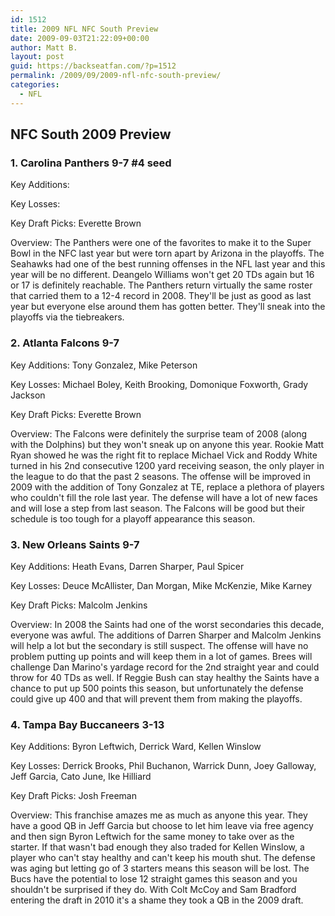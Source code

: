 ```yaml
---
id: 1512
title: 2009 NFL NFC South Preview
date: 2009-09-03T21:22:09+00:00
author: Matt B.
layout: post
guid: https://backseatfan.com/?p=1512
permalink: /2009/09/2009-nfl-nfc-south-preview/
categories:
  - NFL
---
```


<div class="entry">
  <h2>
    NFC South 2009 Preview
  </h2>

  <h3>
    1. Carolina Panthers 9-7 #4 seed
  </h3>

  <p>
    Key Additions:
  </p>

  <p>
    Key Losses:
  </p>

  <p>
    Key Draft Picks: Everette Brown
  </p>

  <p>
    Overview: The Panthers were one of the favorites to make it to the Super Bowl in the NFC last year but were torn apart by Arizona in the playoffs. The Seahawks had one of the best running offenses in the NFL last year and this year will be no different. Deangelo Williams won't get 20 TDs again but 16 or 17 is definitely reachable. The Panthers return virtually the same roster that carried them to a 12-4 record in 2008. They'll be just as good as last year but everyone else around them has gotten better. They'll sneak into the playoffs via the tiebreakers.
  </p>

  <h3>
    2. Atlanta Falcons 9-7
  </h3>

  <p>
    Key Additions: Tony Gonzalez, Mike Peterson
  </p>

  <p>
    Key Losses: Michael Boley, Keith Brooking, Domonique Foxworth, Grady Jackson
  </p>

  <p>
    Key Draft Picks: Everette Brown
  </p>

  <p>
    Overview: The Falcons were definitely the surprise team of 2008 (along with the Dolphins) but they won't sneak up on anyone this year. Rookie Matt Ryan showed he was the right fit to replace Michael Vick and Roddy White turned in his 2nd consecutive 1200 yard receiving season, the only player in the league to do that the past 2 seasons. The offense will be improved in 2009 with the addition of Tony Gonzalez at TE, replace a plethora of players who couldn't fill the role last year. The defense will have a lot of new faces and will lose a step from last season. The Falcons will be good but their schedule is too tough for a playoff appearance this season.
  </p>

  <h3>
    3. New Orleans Saints 9-7
  </h3>

  <p>
    Key Additions: Heath Evans, Darren Sharper, Paul Spicer
  </p>

  <p>
    Key Losses: Deuce McAllister, Dan Morgan, Mike McKenzie, Mike Karney
  </p>

  <p>
    Key Draft Picks: Malcolm Jenkins
  </p>

  <p>
    Overview: In 2008 the Saints had one of the worst secondaries this decade, everyone was awful. The additions of Darren Sharper and Malcolm Jenkins will help a lot but the secondary is still suspect. The offense will have no problem putting up points and will keep them in a lot of games. Brees will challenge Dan Marino's yardage record for the 2nd straight year and could throw for 40 TDs as well. If Reggie Bush can stay healthy the Saints have a chance to put up 500 points this season, but unfortunately the defense could give up 400 and that will prevent them from making the playoffs.
  </p>

  <h3>
    4. Tampa Bay Buccaneers 3-13
  </h3>

  <p>
    Key Additions: Byron Leftwich, Derrick Ward, Kellen Winslow
  </p>

  <p>
    Key Losses: Derrick Brooks, Phil Buchanon, Warrick Dunn, Joey Galloway, Jeff Garcia, Cato June, Ike Hilliard
  </p>

  <p>
    Key Draft Picks: Josh Freeman
  </p>

  <p>
    Overview: This franchise amazes me as much as anyone this year. They have a good QB in Jeff Garcia but choose to let him leave via free agency and then sign Byron Leftwich for the same money to take over as the starter. If that wasn't bad enough they also traded for Kellen Winslow, a player who can't stay healthy and can't keep his mouth shut. The defense was aging but letting go of 3 starters means this season will be lost. The Bucs have the potential to lose 12 straight games this season and you shouldn't be surprised if they do. With Colt McCoy and Sam Bradford entering the draft in 2010 it's a shame they took a QB in the 2009 draft.
  </p>
</div>
